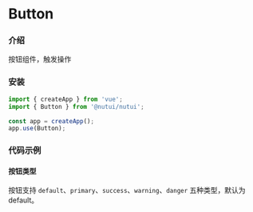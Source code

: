 # Button

### 介绍

按钮组件，触发操作

### 安装

``` javascript
import { createApp } from 'vue';
import { Button } from '@nutui/nutui';

const app = createApp();
app.use(Button);

```

### 代码示例

#### 按钮类型

按钮支持 `default`、`primary`、`success`、`warning`、`danger` 五种类型，默认为 default。